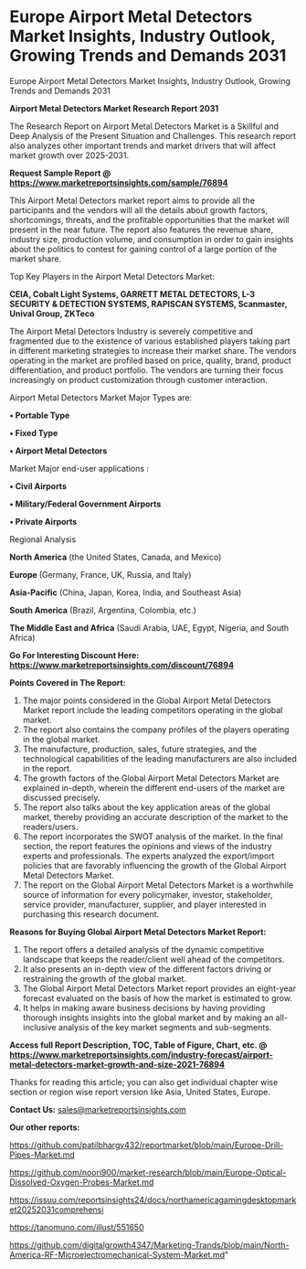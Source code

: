 # Europe Airport Metal Detectors Market Insights, Industry Outlook, Growing Trends and Demands 2031
Europe Airport Metal Detectors Market Insights, Industry Outlook, Growing Trends and Demands 2031

<strong>Airport Metal Detectors Market Research Report 2031</strong>

The Research Report on Airport Metal Detectors Market is a Skillful and Deep Analysis of the Present Situation and Challenges. This research report also analyzes other important trends and market drivers that will affect market growth over 2025-2031.

<strong>Request Sample Report @ <a href=https://www.marketreportsinsights.com/sample/76894>https://www.marketreportsinsights.com/sample/76894</a></strong>

This Airport Metal Detectors market report aims to provide all the participants and the vendors will all the details about growth factors, shortcomings, threats, and the profitable opportunities that the market will present in the near future. The report also features the revenue share, industry size, production volume, and consumption in order to gain insights about the politics to contest for gaining control of a large portion of the market share.

Top Key Players in the Airport Metal Detectors Market:

<strong>CEIA, Cobalt Light Systems, GARRETT METAL DETECTORS, L-3 SECURITY & DETECTION SYSTEMS, RAPISCAN SYSTEMS, Scanmaster, Unival Group, ZKTeco</strong>

The Airport Metal Detectors Industry is severely competitive and fragmented due to the existence of various established players taking part in different marketing strategies to increase their market share. The vendors operating in the market are profiled based on price, quality, brand, product differentiation, and product portfolio. The vendors are turning their focus increasingly on product customization through customer interaction.

Airport Metal Detectors Market Major Types are:

<strong>• Portable Type

• Fixed Type

• Airport Metal Detectors</strong>

Market Major end-user applications :

<strong>• Civil Airports

• Military/Federal Government Airports

• Private Airports</strong>

Regional Analysis

</u><strong><b>North America</b></strong> (the United States, Canada, and Mexico)

<strong><b>Europe </b></strong>(Germany, France, UK, Russia, and Italy)

<strong><b>Asia-Pacific</b></strong> (China, Japan, Korea, India, and Southeast Asia)

<strong><b>South America</b></strong> (Brazil, Argentina, Colombia, etc.)

<strong><b>The Middle East and Africa</b></strong> (Saudi Arabia, UAE, Egypt, Nigeria, and South Africa)

<strong>Go For Interesting Discount Here: <a href=https://www.marketreportsinsights.com/discount/76894>https://www.marketreportsinsights.com/discount/76894</a></strong>

<strong>Points Covered in The Report:</strong>
<ol>
  <li>The major points considered in the Global Airport Metal Detectors Market report include the leading competitors operating in the global market.</li>
  <li>The report also contains the company profiles of the players operating in the global market.</li>
  <li>The manufacture, production, sales, future strategies, and the technological capabilities of the leading manufacturers are also included in the report.</li>
  <li>The growth factors of the Global Airport Metal Detectors Market are explained in-depth, wherein the different end-users of the market are discussed precisely.</li>
  <li>The report also talks about the key application areas of the global market, thereby providing an accurate description of the market to the readers/users.</li>
  <li>The report incorporates the SWOT analysis of the market. In the final section, the report features the opinions and views of the industry experts and professionals. The experts analyzed the export/import policies that are favorably influencing the growth of the Global Airport Metal Detectors Market.</li>
  <li>The report on the Global Airport Metal Detectors Market is a worthwhile source of information for every policymaker, investor, stakeholder, service provider, manufacturer, supplier, and player interested in purchasing this research document.</li>
</ol>
<strong>Reasons for Buying Global Airport Metal Detectors Market Report:</strong>

<ol>
  <li>The report offers a detailed analysis of the dynamic competitive landscape that keeps the reader/client well ahead of the competitors.</li>
  <li>It also presents an in-depth view of the different factors driving or restraining the growth of the global market.</li>
  <li>The Global Airport Metal Detectors Market report provides an eight-year forecast evaluated on the basis of how the market is estimated to grow.</li>
  <li>It helps in making aware business decisions by having providing thorough insights insights into the global market and by making an all-inclusive analysis of the key market segments and sub-segments.</li>
</ol>
<strong>Access full Report Description, TOC, Table of Figure, Chart, etc. @ <a href=https://www.marketreportsinsights.com/industry-forecast/airport-metal-detectors-market-growth-and-size-2021-76894>https://www.marketreportsinsights.com/industry-forecast/airport-metal-detectors-market-growth-and-size-2021-76894</a></strong>


Thanks for reading this article; you can also get individual chapter wise section or region wise report version like Asia, United States, Europe.

<strong>Contact Us:</strong>
sales@marketreportsinsights.com

<strong>Our other reports:</strong>

<a href=https://github.com/patilbhargv432/reportmarket/blob/main/Europe-Drill-Pipes-Market.md>https://github.com/patilbhargv432/reportmarket/blob/main/Europe-Drill-Pipes-Market.md</a>

<a href=https://github.com/noori900/market-research/blob/main/Europe-Optical-Dissolved-Oxygen-Probes-Market.md>https://github.com/noori900/market-research/blob/main/Europe-Optical-Dissolved-Oxygen-Probes-Market.md</a>

<a href=https://issuu.com/reportsinsights24/docs/northamericagamingdesktopmarket20252031comprehensi>https://issuu.com/reportsinsights24/docs/northamericagamingdesktopmarket20252031comprehensi</a>

<a href=https://tanomuno.com/illust/551650>https://tanomuno.com/illust/551650</a>

<a href=https://github.com/digitalgrowth4347/Marketing-Trands/blob/main/North-America-RF-Microelectromechanical-System-Market.md>https://github.com/digitalgrowth4347/Marketing-Trands/blob/main/North-America-RF-Microelectromechanical-System-Market.md</a>"
